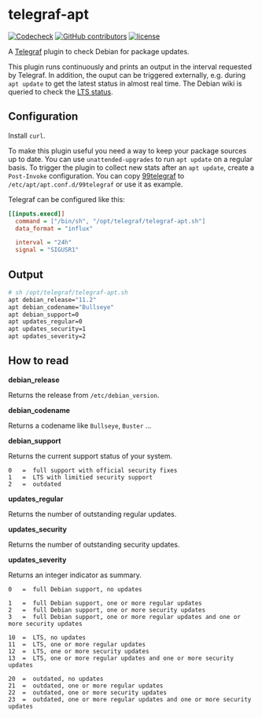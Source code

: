# telegraf-apt

[![Codecheck](https://github.com/x70b1/telegraf-apt/workflows/Codecheck/badge.svg?branch=master)](https://github.com/x70b1/telegraf-apt/actions)
[![GitHub contributors](https://img.shields.io/github/contributors/x70b1/telegraf-apt.svg)](https://github.com/x70b1/telegraf-apt/graphs/contributors)
[![license](https://img.shields.io/github/license/x70b1/telegraf-apt.svg)](https://github.com/x70b1/telegraf-apt/blob/master/LICENSE)

A [Telegraf](https://github.com/influxdata/telegraf) plugin to check Debian for package updates.

This plugin runs continuously and prints an output in the interval requested by Telegraf.
In addition, the ouput can be triggered externally, e.g. during `apt update` to get the latest status in almost real time.
The Debian wiki is queried to check the [LTS status](https://wiki.debian.org/LTS).


## Configuration

Install `curl`.

To make this plugin useful you need a way to keep your package sources up to date.
You can use `unattended-upgrades` to run `apt update` on a regular basis.
To trigger the plugin to collect new stats after an `apt update`, create a `Post-Invoke` configuration.
You can copy [99telegraf](99telegraf) to `/etc/apt/apt.conf.d/99telegraf` or use it as example.

Telegraf can be configured like this:

```ini
[[inputs.execd]]
  command = ["/bin/sh", "/opt/telegraf/telegraf-apt.sh"]
  data_format = "influx"

  interval = "24h"
  signal = "SIGUSR1"
```


## Output

```sh
# sh /opt/telegraf/telegraf-apt.sh
apt debian_release="11.2"
apt debian_codename="Bullseye"
apt debian_support=0
apt updates_regular=0
apt updates_security=1
apt updates_severity=2
```


## How to read

**debian_release**

Returns the release from `/etc/debian_version`.


**debian_codename**

Returns a codename like `Bullseye`, `Buster` ...


**debian_support**

Returns the current support status of your system.

```
0   =  full support with official security fixes
1   =  LTS with limitied security support
2   =  outdated
```


**updates_regular**

Returns the number of outstanding regular updates.


**updates_security**

Returns the number of outstanding security updates.


**updates_severity**

Returns an integer indicator as summary.

```
0   =  full Debian support, no updates

1   =  full Debian support, one or more regular updates
2   =  full Debian support, one or more security updates
3   =  full Debian support, one or more regular updates and one or more security updates

10  =  LTS, no updates
11  =  LTS, one or more regular updates
12  =  LTS, one or more security updates
13  =  LTS, one or more regular updates and one or more security updates

20  =  outdated, no updates
21  =  outdated, one or more regular updates
22  =  outdated, one or more security updates
23  =  outdated, one or more regular updates and one or more security updates
```
